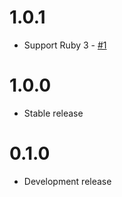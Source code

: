 # 1.0.1

* Support Ruby 3 - [#1](https://github.com/windyakin/awesome_fluent_logger/pull/1)

# 1.0.0

* Stable release

# 0.1.0

* Development release
